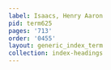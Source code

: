 ```yaml
---
label: Isaacs, Henry Aaron
pid: term625
pages: '713'
order: '0455'
layout: generic_index_term
collection: index-headings
---
```

